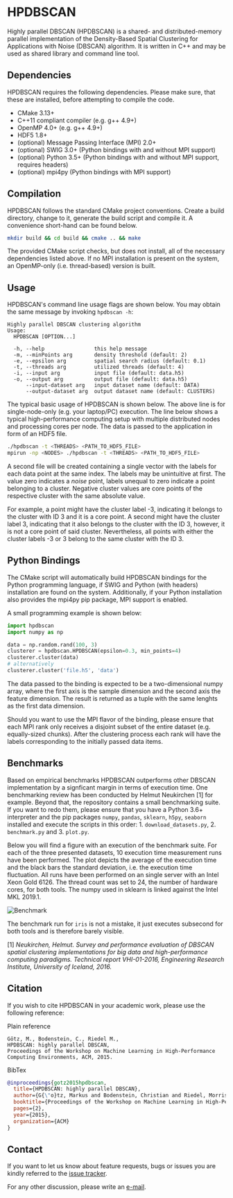 # HPDBSCAN

Highly parallel DBSCAN (HPDBSCAN) is a shared- and distributed-memory parallel implementation of the Density-Based Spatial Clustering for Applications with Noise (DBSCAN) algorithm. It is written in C++ and may be used as shared library and command line tool.  

## Dependencies

HPDBSCAN requires the following dependencies. Please make sure, that these are installed, before attempting to compile the code.

* CMake 3.13+
* C++11 compliant compiler (e.g. g++ 4.9+)
* OpenMP 4.0+ (e.g. g++ 4.9+)
* HDF5 1.8+
* (optional) Message Passing Interface (MPI) 2.0+
* (optional) SWIG 3.0+ (Python bindings with and without MPI support)
* (optional) Python 3.5+ (Python bindings with and without MPI support, requires headers)
* (optional) mpi4py (Python bindings with MPI support)

## Compilation

HPDBSCAN follows the standard CMake project conventions. Create a build directory, change to it, generate the build script and compile it. A convenience short-hand can be found below.

``` bash
mkdir build && cd build && cmake .. && make
```

The provided CMake script checks, but does not install, all of the necessary dependencies listed above. If no MPI installation is present on the system, an OpenMP-only (i.e. thread-based) version is built.

## Usage

HPDBSCAN's command line usage flags are shown below. You may obtain the same message by invoking `hpdbscan -h`:

```
Highly parallel DBSCAN clustering algorithm
Usage:
  HPDBSCAN [OPTION...]

  -h, --help                this help message
  -m, --minPoints arg       density threshold (default: 2)
  -e, --epsilon arg         spatial search radius (default: 0.1)
  -t, --threads arg         utilized threads (default: 4)
  -i, --input arg           input file (default: data.h5)
  -o, --output arg          output file (default: data.h5)
      --input-dataset arg   input dataset name (default: DATA)
      --output-dataset arg  output dataset name (default: CLUSTERS)
```

The typical basic usage of HPDBSCAN is shown below. The above line is for single-node-only (e.g. your laptop/PC) execution. The line below shows a typical high-performance computing setup with multiple distributed nodes and processing cores per node. The data is passed to the application in form of an HDF5 file. 

``` bash
./hpdbscan -t <THREADS> <PATH_TO_HDF5_FILE>
mpirun -np <NODES> ./hpdbscan -t <THREADS> <PATH_TO_HDF5_FILE>
```

A second file will be created containing a single vector with the labels for each data point at the same index. The labels may be unintuitive at first. The value zero indicates a *noise* point, labels unequal to zero indicate a point belonging to a cluster. Negative cluster values are core points of the respective cluster with the same absolute value. 

For example, a point might have the cluster label -3, indicating it belongs to the cluster with ID 3 and it is a core point. A second might have the cluster label 3, indicating that it also belongs to the cluster with the ID 3, however, it is not a core point of said cluster. Nevertheless, all points with either the cluster labels -3 or 3 belong to the same cluster with the ID 3.

## Python Bindings

The CMake script will automatically build HPDBSCAN bindings for the Python programming language, if SWIG and Python (with headers) installation are found on the system. Additionally, if your Python installation also provides the mpi4py pip package, MPI support is enabled.

A small programming example is shown below:

``` python
import hpdbscan
import numpy as np

data = np.random.rand(100, 3)
clusterer = hpdbscan.HPDBSCAN(epsilon=0.3, min_points=4)
clusterer.cluster(data)
# alternatively
clusterer.cluster('file.h5', 'data')
```

The data passed to the binding is expected to be a two-dimensional numpy array, where the first axis is the sample dimension and the second axis the feature dimension. The result is returned as a tuple with the same lenghts as the first data dimension.

Should you want to use the MPI flavor of the binding, please ensure that each MPI rank only receives a disjoint subset of the entire dataset (e.g. equally-sized chunks). After the clustering process each rank will have the labels corresponding to the initially passed data items.

## Benchmarks

Based on empirical benchmarks HPDBSCAN outperforms other DBSCAN implementation by a signficant margin in terms of execution time. One benchmarking review has been conducted by Helmut Neukirchen \[1\] for example. Beyond that, the repository contains a small benchmarking suite. If you want to redo them, please ensure that you have a Python 3.6+ interpreter and the pip packages `numpy`, `pandas`, `sklearn`, `h5py`, `seaborn` installed and execute the scripts in this order: 1. `download_datasets.py`, 2. `benchmark.py` and 3. `plot.py`.

Below you will find a figure with an execution of the benchmark suite. For each of the three presented datasets, 10 execution time measurement runs have been performed. The plot depicts the average of the execution time and the black bars the standard deviation, i.e. the execution time fluctuation. All runs have been performed on an single server with an Intel Xeon Gold 6126. The thread count was set to 24, the number of hardware cores, for both tools. The numpy used in sklearn is linked against the Intel MKL 2019.1.

![Benchmark](https://raw.githubusercontent.com/Markus-Goetz/hpdbscan/master/benchmarks/benchmark.png)

The benchmark run for `iris` is not a mistake, it just executes subsecond for both tools and is therefore barely visible.

\[1\] *Neukirchen, Helmut. Survey and performance evaluation of DBSCAN spatial clustering implementations for big data and high-performance computing paradigms. Technical report VHI-01-2016, Engineering Research Institute, University of Iceland, 2016.*

## Citation

If you wish to cite HPDBSCAN in your academic work, please use the following reference:

Plain reference
```
Götz, M., Bodenstein, C., Riedel M.,
HPDBSCAN: highly parallel DBSCAN,
Proceedings of the Workshop on Machine Learning in High-Performance Computing Environments, ACM, 2015.
```

BibTex
``` bibtex
@inproceedings{gotz2015hpdbscan,
  title={HPDBSCAN: highly parallel DBSCAN},
  author={G{\"o}tz, Markus and Bodenstein, Christian and Riedel, Morris},
  booktitle={Proceedings of the Workshop on Machine Learning in High-Performance Computing Environments},
  pages={2},
  year={2015},
  organization={ACM}
}
```

## Contact

If you want to let us know about feature requests, bugs or issues you are kindly referred to the [issue tracker](https://github.com/Markus-Goetz/hpdbscan/issues).

For any other discussion, please write an [e-mail](mailto:markus.goetz@kit.edu).

